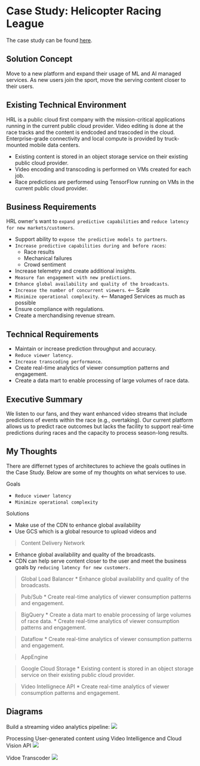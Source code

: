 # Case Study: Helicopter Racing League

The case study can be found [here](https://services.google.com/fh/files/blogs/master_case_study_helicopter_racing_league.pdf).

## Solution Concept

Move to a new platform and expand their usage of ML and AI managed services. As new users join the sport, move the serving content closer to their users.

## Existing Technical Environment

HRL is a public cloud first company with the mission-critical applications running in the current public cloud provider. Video editing is done at the race tracks and the content is endcoded and trascoded in the cloud. Enterprise-grade connectivity and local compute is provided by truck-mounted mobile data centers.

* Existing content is stored in an object storage service on their existing public cloud
provider.
* Video encoding and transcoding is performed on VMs created for each job.
* Race predictions are performed using TensorFlow running on VMs in the current
public cloud provider.

## Business Requirements

HRL owner's want to `expand predictive capabilities` and `reduce latency for new markets/customers`.

* Support ability to `expose the predictive models to partners`.
* `Increase predictive capabilities during and before races`:
    * Race results
    * Mechanical failures
    * Crowd sentiment
* Increase telemetry and create additional insights.
* `Measure fan engagement with new predictions`.
* `Enhance global availability and quality of the broadcasts`.
* `Increase the number of concurrent viewers`. <-- Scale
* `Minimize operational complexity`. <-- Managed Services as much as possible
* Ensure compliance with regulations.
* Create a merchandising revenue stream.

## Technical Requirements

* Maintain or increase prediction throughput and accuracy.
* `Reduce viewer latency`.
* `Increase transcoding performance`.
* Create real-time analytics of viewer consumption patterns and engagement.
* Create a data mart to enable processing of large volumes of race data.

## Executive Summary

We listen to our fans, and they want enhanced video streams that include predictions of events within the race (e.g., overtaking). Our current platform allows us to predict race outcomes but lacks the facility to support real-time predictions during races and the capacity to process season-long results.

## My Thoughts

There are differnet types of architectures to achieve the goals outlines in the Case Study. Below are some of my thoughts on what services to use.

Goals
* `Reduce viewer latency`
* `Minimize operational complexity`

Solutions
* Make use of the CDN to enhance global availability
* Use GCS which is a global resource to upload videos and

> Content Delivery Network

* Enhance global availability and quality of the broadcasts.
* CDN can help serve content closer to the user and meet the business goals by `reducing latency for new customers.`

> Global Load Balancer
    * Enhance global availability and quality of the broadcasts.

> Pub/Sub
    * Create real-time analytics of viewer consumption patterns and engagement.


> BigQuery
    * Create a data mart to enable processing of large volumes of race data.
    * Create real-time analytics of viewer consumption patterns and engagement.


> Dataflow
    * Create real-time analytics of viewer consumption patterns and engagement.


> AppEngine


> Google Cloud Storage
    * Existing content is stored in an object storage service on their existing public cloud provider.

> Video Intellignece API
    * Create real-time analytics of viewer consumption patterns and engagement.



## Diagrams
Build a streaming video analytics pipeline:
![](https://cloud.google.com/architecture/images/build-streaming-video-analytics-pipeline-01.svg)

Processing User-generated content using Video Intelligence and Cloud Vision API
![](https://cloud.google.com/architecture/images/processing-architecture.svg)

Vidoe Transcoder
![](https://camo.githubusercontent.com/9112c0c92e2d56b55380def1de257c61568600d5391579cf94a597ba1a74a4f4/68747470733a2f2f726f636b6574736561742d63646e2e73332d73612d656173742d312e616d617a6f6e6177732e636f6d2f6a7570697465722d7472616e73636f64652d6469616772616d2e706e67)